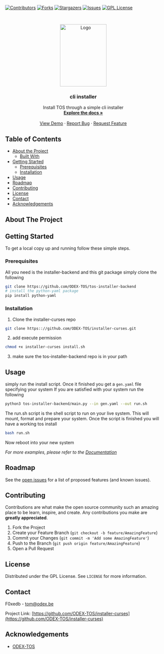 
[![Contributors][contributors-shield]][contributors-url]
[![Forks][forks-shield]][forks-url]
[![Stargazers][stars-shield]][stars-url]
[![Issues][issues-shield]][issues-url]
[![GPL License][license-shield]][license-url]



<!-- PROJECT LOGO -->
<br />
<p align="center">
  <a href="https://github.com/ODEX-TOS/installer-curses">
    <img src="https://tos.pbfp.xyz/images/logo.svg" alt="Logo" width="150" height="200">
  </a>

  <h3 align="center">cli installer</h3>

  <p align="center">
    Install TOS through a simple cli installer
    <br />
    <a href="https://github.com/ODEX-TOS/installer-curses"><strong>Explore the docs »</strong></a>
    <br />
    <br />
    <a href="https://github.com/ODEX-TOS/installer-curses">View Demo</a>
    ·
    <a href="https://github.com/ODEX-TOS/installer-curses/issues">Report Bug</a>
    ·
    <a href="https://github.com/ODEX-TOS/installer-curses/issues">Request Feature</a>
  </p>
</p>



<!-- TABLE OF CONTENTS -->
## Table of Contents

* [About the Project](#about-the-project)
  * [Built With](#built-with)
* [Getting Started](#getting-started)
  * [Prerequisites](#prerequisites)
  * [Installation](#installation)
* [Usage](#usage)
* [Roadmap](#roadmap)
* [Contributing](#contributing)
* [License](#license)
* [Contact](#contact)
* [Acknowledgements](#acknowledgements)



<!-- ABOUT THE PROJECT -->
## About The Project


<!-- GETTING STARTED -->
## Getting Started

To get a local copy up and running follow these simple steps.

### Prerequisites

All you need is the installer-backend and this git package
simply clone the following

```bash
git clone https://github.com/ODEX-TOS/tos-installer-backend
# install the python-yaml package
pip install python-yaml
```

### Installation
 
1. Clone the installer-curses repo
```sh
git clone https:://github.com/ODEX-TOS/installer-curses.git
```
2. add execute permission
```bash
chmod +x installer-curses install.sh
```
3. make sure the tos-installer-backend repo is in your path



<!-- USAGE EXAMPLES -->
## Usage

simply run the install script. Once it finished you get a `gen.yaml` file specifying your system
If you are satisfied with your system run the following
```bash
python3 tos-installer-backend/main.py --in gen.yaml --out run.sh
```

The run.sh script is the shell script to run on your live system. This will mount, format and prepare your system. Once the script is finished you will have a working tos install

```bash
bash run.sh
```

Now reboot into your new system 

_For more examples, please refer to the [Documentation](https://tos.pbfp.xyz/blog)_



<!-- ROADMAP -->
## Roadmap

See the [open issues](https://github.com/ODEX-TOS/installer-curses/issues) for a list of proposed features (and known issues).



<!-- CONTRIBUTING -->
## Contributing

Contributions are what make the open source community such an amazing place to be learn, inspire, and create. Any contributions you make are **greatly appreciated**.

1. Fork the Project
2. Create your Feature Branch (`git checkout -b feature/AmazingFeature`)
3. Commit your Changes (`git commit -m 'Add some AmazingFeature'`)
4. Push to the Branch (`git push origin feature/AmazingFeature`)
5. Open a Pull Request



<!-- LICENSE -->
## License

Distributed under the GPL License. See `LICENSE` for more information.



<!-- CONTACT -->
## Contact

F0xedb - tom@odex.be

Project Link: [https://github.com/ODEX-TOS/installer-curses](https://github.com/ODEX-TOS/installer-curses)



<!-- ACKNOWLEDGEMENTS -->
## Acknowledgements

* [ODEX-TOS](https://github.com/ODEX-TOS/installer-curses)





<!-- MARKDOWN LINKS & IMAGES -->
<!-- https://www.markdownguide.org/basic-syntax/#reference-style-links -->
[contributors-shield]: https://img.shields.io/github/contributors/ODEX-TOS/installer-curses.svg?style=flat-square
[contributors-url]: https://github.com/ODEX-TOS/installer-curses/graphs/contributors
[forks-shield]: https://img.shields.io/github/forks/ODEX-TOS/installer-curses.svg?style=flat-square
[forks-url]: https://github.com/ODEX-TOS/installer-curses/network/members
[stars-shield]: https://img.shields.io/github/stars/ODEX-TOS/installer-curses.svg?style=flat-square
[stars-url]: https://github.com/ODEX-TOS/installer-curses/stargazers
[issues-shield]: https://img.shields.io/github/issues/ODEX-TOS/installer-curses.svg?style=flat-square
[issues-url]: https://github.com/ODEX-TOS/installer-curses/issues
[license-shield]: https://img.shields.io/github/license/ODEX-TOS/installer-curses.svg?style=flat-square
[license-url]: https://github.com/ODEX-TOS/installer-curses/blob/master/LICENSE.txt
[product-screenshot]: https://tos.pbfp.xyz/images/logo.svg
